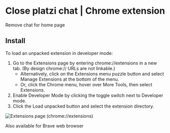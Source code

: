 # Close platzi chat | Chrome extension

Remove chat for home page

## Install
To load an unpacked extension in developer mode:

1. Go to the Extensions page by entering chrome://extensions in a new tab. (By design chrome:// URLs are not linkable.)
    - Alternatively, click on the Extensions menu puzzle button and select Manage Extensions at the bottom of the menu.
    - Or, click the Chrome menu, hover over More Tools, then select Extensions.
2. Enable Developer Mode by clicking the toggle switch next to Developer mode.
3. Click the Load unpacked button and select the extension directory.

![Extensions page (chrome://extensions)](https://github.com/Lmendev/close-platzi-chat/assets/2933342/61f99157-4d12-457b-93f3-0887247b7390)

Also available for Brave web browser

